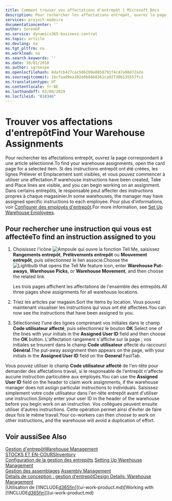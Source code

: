 ```yaml
---
title: Comment trouver vos affectations d'entrepôt | Microsoft Docs
description: Pour rechercher les affectations entrepôt, ouvrez la page correspondant à une article sélectionné. Si des instructions entrepôt ont été créées, les lignes Prélever et Emplacement sont visibles, et vous pouvez commencer à utiliser une affectation. Dans certains entrepôts, le responsable peut affecter des instructions propres à chaque magasinier.
services: project-madeira
documentationcenter: ''
author: SorenGP
ms.service: dynamics365-business-central
ms.topic: article
ms.devlang: na
ms.tgt_pltfrm: na
ms.workload: na
ms.search.keywords: ''
ms.date: 10/01/2018
ms.author: sgroespe
ms.openlocfilehash: 8dafcb427cac506209e0858791f4c47a98d72a2e
ms.sourcegitcommit: 1bcfaa99ea302e6b84b8361ca02730b135557fc1
ms.translationtype: HT
ms.contentlocale: fr-BE
ms.lasthandoff: 03/08/2019
ms.locfileid: "818346"
---
```

# <a name="find-your-warehouse-assignments"></a><span data-ttu-id="6e27b-105">Trouver vos affectations d'entrepôt</span><span class="sxs-lookup"><span data-stu-id="6e27b-105">Find Your Warehouse Assignments</span></span>
<span data-ttu-id="6e27b-106">Pour rechercher les affectations entrepôt, ouvrez la page correspondant à une article sélectionné.</span><span class="sxs-lookup"><span data-stu-id="6e27b-106">To find your warehouse assignments, open the card page for a selected item.</span></span> <span data-ttu-id="6e27b-107">Si des instructions entrepôt ont été créées, les lignes Prélever et Emplacement sont visibles, et vous pouvez commencer à utiliser une affectation.</span><span class="sxs-lookup"><span data-stu-id="6e27b-107">If warehouse instructions have been created, Take and Place lines are visible, and you can begin working on an assignment.</span></span> <span data-ttu-id="6e27b-108">Dans certains entrepôts, le responsable peut affecter des instructions propres à chaque magasinier.</span><span class="sxs-lookup"><span data-stu-id="6e27b-108">In some warehouses, the manager may have assigned specific instructions to each employee.</span></span> <span data-ttu-id="6e27b-109">Pour plus d'informations, voir [Configurer des employés d'entrepôt](warehouse-how-to-set-up-warehouse-employees.md).</span><span class="sxs-lookup"><span data-stu-id="6e27b-109">For more information, see [Set Up Warehouse Employees](warehouse-how-to-set-up-warehouse-employees.md).</span></span>

## <a name="to-find-an-instruction-assigned-to-you"></a><span data-ttu-id="6e27b-110">Pour rechercher une instruction qui vous est affectée</span><span class="sxs-lookup"><span data-stu-id="6e27b-110">To find an instruction assigned to you</span></span>  
1.  <span data-ttu-id="6e27b-111">Choisissez l'icône ![Ampoule qui ouvre la fonction Tell Me](media/ui-search/search_small.png "Dites-moi ce que vous voulez faire"), saisissez **Rangements entrepôt**, **Prélèvements entrepôt** ou **Mouvement entrepôt**, puis sélectionnez le lien associé.</span><span class="sxs-lookup"><span data-stu-id="6e27b-111">Choose the ![Lightbulb that opens the Tell Me feature](media/ui-search/search_small.png "Tell me what you want to do") icon, enter **Warehouse Put-aways**, **Warehouse Picks**, or **Warehouse Movement**, and then choose the related link.</span></span>

    <span data-ttu-id="6e27b-112">Les trois pages affichent les affectations de l'ensemble des entrepôts.</span><span class="sxs-lookup"><span data-stu-id="6e27b-112">All three pages show assignments for all warehouse locations.</span></span>  

2. <span data-ttu-id="6e27b-113">Triez les articles par magasin.</span><span class="sxs-lookup"><span data-stu-id="6e27b-113">Sort the items by location.</span></span> <span data-ttu-id="6e27b-114">Vous pouvez maintenant visualiser les instructions qui vous ont été affectées.</span><span class="sxs-lookup"><span data-stu-id="6e27b-114">You can now see the instructions that have been assigned to you.</span></span>  
3. <span data-ttu-id="6e27b-115">Sélectionnez l'une des lignes comprenant vos initiales dans le champ **Code utilisateur affecté**, puis sélectionnez le bouton **OK**.</span><span class="sxs-lookup"><span data-stu-id="6e27b-115">Select one of the lines with your initials in the **Assigned User ID** field and then choose the **OK** button.</span></span> <span data-ttu-id="6e27b-116">L'affectation rangement s'affiche sur la page ; vos initiales se trouvent dans le champ **Code utilisateur** affecté du raccourci **Général**.</span><span class="sxs-lookup"><span data-stu-id="6e27b-116">The put-away assignment then appears on the page, with your initials in the **Assigned User ID** field on the **General** FastTab.</span></span>  

<span data-ttu-id="6e27b-117">Vous pouvez utiliser le champ **Code utilisateur affecté** de l'en-tête pour demander des affectations travail, si le responsable de l'entrepôt n'affecte aucune instruction particulière aux employés.</span><span class="sxs-lookup"><span data-stu-id="6e27b-117">You can use the **Assigned User ID** field on the header to claim work assignments, if the warehouse manager does not assign particular instructions to individuals.</span></span> <span data-ttu-id="6e27b-118">Saisissez simplement votre code utilisateur dans l'en-tête entrepôt avant d'utiliser une instruction.</span><span class="sxs-lookup"><span data-stu-id="6e27b-118">Simply enter your user ID in the header of the warehouse before you begin work on an instruction.</span></span> <span data-ttu-id="6e27b-119">Vos collègues peuvent ensuite utiliser d'autres instructions. Cette opération permet ainsi d'éviter de faire deux fois le même travail.</span><span class="sxs-lookup"><span data-stu-id="6e27b-119">Your co-workers can then choose to work on other instructions, and the warehouse will avoid a duplication of effort.</span></span>  

## <a name="see-also"></a><span data-ttu-id="6e27b-120">Voir aussi</span><span class="sxs-lookup"><span data-stu-id="6e27b-120">See Also</span></span>  
[<span data-ttu-id="6e27b-121">Gestion d'entrepôt</span><span class="sxs-lookup"><span data-stu-id="6e27b-121">Warehouse Management</span></span>](warehouse-manage-warehouse.md)  
[<span data-ttu-id="6e27b-122">STOCKS ET EN-COURS</span><span class="sxs-lookup"><span data-stu-id="6e27b-122">Inventory</span></span>](inventory-manage-inventory.md)  
<span data-ttu-id="6e27b-123">[Configuration de la gestion des entrepôts](warehouse-setup-warehouse.md)   </span><span class="sxs-lookup"><span data-stu-id="6e27b-123">[Setting Up Warehouse Management](warehouse-setup-warehouse.md)   </span></span>  
<span data-ttu-id="6e27b-124">[Gestion des assemblages](assembly-assemble-items.md)  </span><span class="sxs-lookup"><span data-stu-id="6e27b-124">[Assembly Management](assembly-assemble-items.md)  </span></span>  
[<span data-ttu-id="6e27b-125">Détails de conception : gestion d'entrepôt</span><span class="sxs-lookup"><span data-stu-id="6e27b-125">Design Details: Warehouse Management</span></span>](design-details-warehouse-management.md)  
<span data-ttu-id="6e27b-126">[Utilisation de [!INCLUDE[d365fin](includes/d365fin_md.md)]](ui-work-product.md)</span><span class="sxs-lookup"><span data-stu-id="6e27b-126">[Working with [!INCLUDE[d365fin](includes/d365fin_md.md)]](ui-work-product.md)</span></span> 
